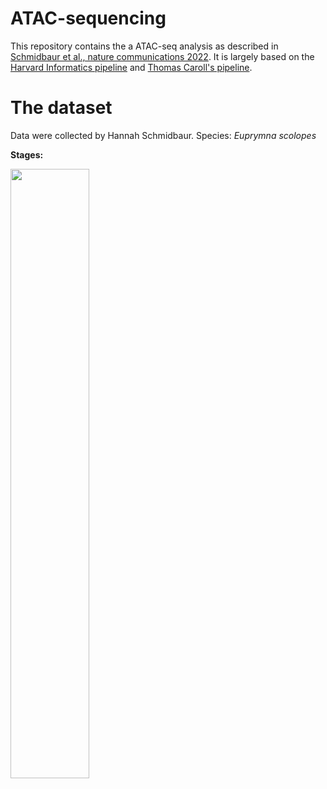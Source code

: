 # ATAC-sequencing

This repository contains the a ATAC-seq analysis as described in [Schmidbaur et al., nature communications 2022](https://www.nature.com/articles/s41467-022-29694-7). 
It is largely based on the [Harvard Informatics pipeline](https://github.com/harvardinformatics/ATAC-seq) and [Thomas Caroll's pipeline](https://rockefelleruniversity.github.io/RU_ATAC_Workshop.html). 


# The dataset 
Data were collected by Hannah Schmidbaur.
Species: _Euprymna scolopes_

**Stages:** 

<img src="https://github.com/user-attachments/assets/a5ad4b84-fcc2-47e1-9e5b-0d4a54bf5b27" width="50%">

